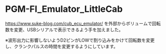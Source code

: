 # PGM-FI_Emulator_LittleCab

https://www.suke-blog.com/cub_ecu_emulator/ を外部からボリュームで回転数を変更、USBシリアルで表示できるよう手を加えました。

※波形出力に影響しないようD2ピンがLOWで割り込みをかけて回転数を変更し、クランクパルスの時間を変更するようにしています。
